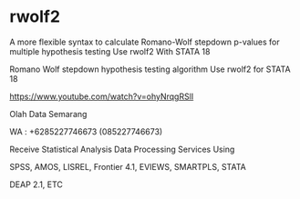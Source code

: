 # rwolf2
A more flexible syntax to calculate Romano-Wolf stepdown p-values for multiple hypothesis testing Use rwolf2 With STATA 18

Romano Wolf stepdown hypothesis testing algorithm Use rwolf2 for STATA 18

https://www.youtube.com/watch?v=ohyNrqgRSlI

Olah Data Semarang

WA : +6285227746673 (085227746673)

Receive Statistical Analysis Data Processing Services Using

SPSS, AMOS, LISREL, Frontier 4.1, EVIEWS, SMARTPLS, STATA

DEAP 2.1, ETC
